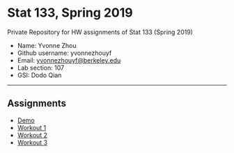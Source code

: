 # Stat 133, Spring 2019

Private Repository for HW assignments of Stat 133 (Spring 2019)

- Name: Yvonne Zhou
- Github username: yvonnezhouyf
- Email: yvonnezhouyf@berkeley.edu
- Lab section: 107
- GSI: Dodo Qian

-----

## Assignments

- [Demo](demo)
- [Workout 1](workout01)
- [Workout 2](workout02)
- [Workout 3](workout03)


